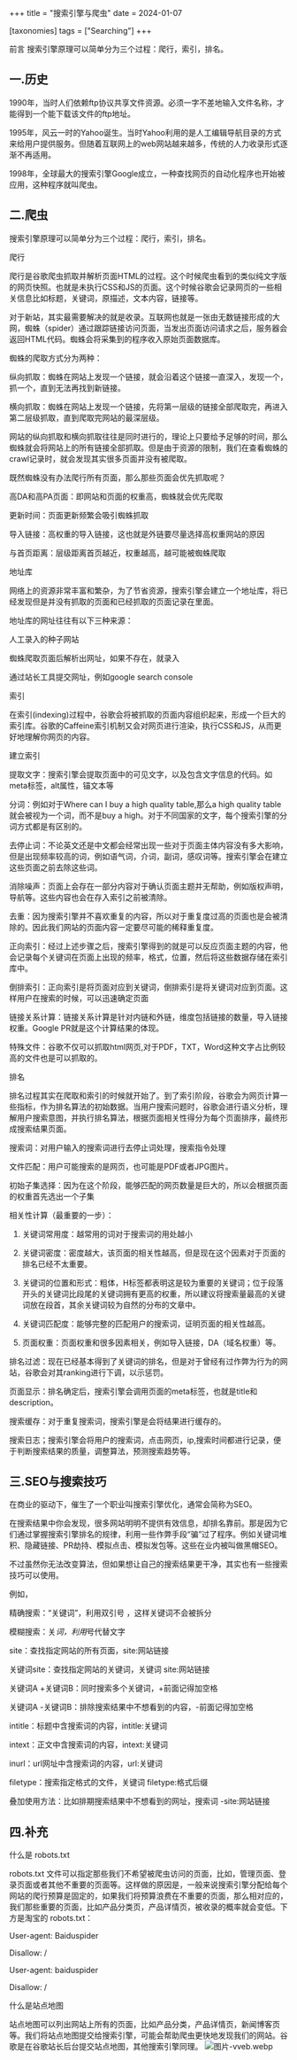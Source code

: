 +++
title = "搜索引擎与爬虫"
date = 2024-01-07

[taxonomies]
tags = ["Searching"]
+++

前言 搜索引擎原理可以简单分为三个过程：爬行，索引，排名。
<!-- more -->
## 一.历史

1990年，当时人们依赖ftp协议共享文件资源。必须一字不差地输入文件名称，才能得到一个能下载该文件的ftp地址。

1995年，风云一时的Yahoo诞生。当时Yahoo利用的是人工编辑导航目录的方式来给用户提供服务。但随着互联网上的web网站越来越多，传统的人力收录形式逐渐不再适用。

1998年，全球最大的搜索引擎Google成立，一种查找网页的自动化程序也开始被应用，这种程序就叫爬虫。

## 二.爬虫

搜索引擎原理可以简单分为三个过程：爬行，索引，排名。

爬行

爬行是谷歌爬虫抓取并解析页面HTML的过程。这个时候爬虫看到的类似纯文字版的网页快照。也就是未执行CSS和JS的页面。这个时候谷歌会记录网页的一些相关信息比如标题，关键词，原描述，文本内容，链接等。

对于新站，其实最需要解决的就是收录。互联网也就是一张由无数链接形成的大网，蜘蛛（spider）通过跟踪链接访问页面，当发出页面访问请求之后，服务器会返回HTML代码。蜘蛛会将采集到的程序收入原始页面数据库。

蜘蛛的爬取方式分为两种：

纵向抓取：蜘蛛在网站上发现一个链接，就会沿着这个链接一直深入，发现一个，抓一个，直到无法再找到新链接。

横向抓取：蜘蛛在网站上发现一个链接，先将第一层级的链接全部爬取完，再进入第二层级抓取，直到爬取完网站的最深层级。

网站的纵向抓取和横向抓取往往是同时进行的，理论上只要给予足够的时间，那么蜘蛛就会将网站上的所有链接全部抓取。但是由于资源的限制，我们在查看蜘蛛的crawl记录时，就会发现其实很多页面并没有被爬取。

既然蜘蛛没有办法爬行所有页面，那么那些页面会优先抓取呢？

高DA和高PA页面：即网站和页面的权重高，蜘蛛就会优先爬取

更新时间：页面更新频繁会吸引蜘蛛抓取

导入链接：高权重的导入链接，这也就是外链要尽量选择高权重网站的原因

与首页距离：层级距离首页越近，权重越高，越可能被蜘蛛爬取

地址库

网络上的资源非常丰富和繁杂，为了节省资源，搜索引擎会建立一个地址库，将已经发现但是并没有抓取的页面和已经抓取的页面记录在里面。

地址库的网址往往有以下三种来源：

人工录入的种子网站

蜘蛛爬取页面后解析出网址，如果不存在，就录入

通过站长工具提交网址，例如google search console

索引

在索引(indexing)过程中，谷歌会将被抓取的页面内容组织起来，形成一个巨大的索引库。谷歌的Caffeine索引机制又会对网页进行渲染，执行CSS和JS，从而更好地理解你网页的内容。

建立索引

提取文字：搜索引擎会提取页面中的可见文字，以及包含文字信息的代码。如meta标签，alt属性，锚文本等

分词：例如对于Where can I buy a high quality table,那么a high quality table就会被视为一个词，而不是buy a high。对于不同国家的文字，每个搜索引擎的分词方式都是有区别的。

去停止词：不论英文还是中文都会经常出现一些对于页面主体内容没有多大影响，但是出现频率较高的词，例如语气词，介词，副词，感叹词等。搜索引擎会在建立这些页面之前去除这些词。

消除噪声：页面上会存在一部分内容对于确认页面主题并无帮助，例如版权声明，导航等。这些内容也会在存入索引之前被清除。

去重：因为搜索引擎并不喜欢重复的内容，所以对于重复度过高的页面也是会被清除的。因此我们网站的页面内容一定要尽可能的稀释重复度。

正向索引：经过上述步骤之后，搜索引擎得到的就是可以反应页面主题的内容，他会记录每个关键词在页面上出现的频率，格式，位置，然后将这些数据存储在索引库中。

倒排索引：正向索引是将页面对应到关键词，倒排索引是将关键词对应到页面。这样用户在搜索的时候，可以迅速确定页面

链接关系计算：链接关系计算是针对内链和外链，维度包括链接的数量，导入链接权重。Google PR就是这个计算结果的体现。

特殊文件：谷歌不仅可以抓取html网页,对于PDF，TXT，Word这种文字占比例较高的文件也是可以抓取的。

排名

排名过程其实在爬取和索引的时候就开始了。到了索引阶段，谷歌会为网页计算一些指标，作为排名算法的初始数据。当用户搜索问题时，谷歌会进行语义分析，理解用户搜索意图，并执行排名算法，根据页面相关性得分为每个页面排序，最终形成搜索结果页面。

搜索词：对用户输入的搜索词进行去停止词处理，搜索指令处理

文件匹配：用户可能搜索的是网页，也可能是PDF或者JPG图片。

初始子集选择：因为在这个阶段，能够匹配的网页数量是巨大的，所以会根据页面的权重首先选出一个子集

相关性计算（最重要的一步）：

1. 关键词常用度：越常用的词对于搜索词的用处越小

2. 关键词密度：密度越大，该页面的相关性越高，但是现在这个因素对于页面的排名已经不太重要。

3. 关键词的位置和形式：粗体，H标签都表明这是较为重要的关键词；位于段落开头的关键词比段尾的关键词拥有更高的权重，所以建议将搜索量最高的关键词放在段首，其余关键词较为自然的分布的文章中。

4. 关键词匹配度：能够完整的匹配用户的搜索词，证明页面的相关性越高。

5. 页面权重：页面权重和很多因素相关，例如导入链接，DA（域名权重）等。

排名过滤：现在已经基本得到了关键词的排名，但是对于曾经有过作弊为行为的网站，谷歌会对其ranking进行下调，以示惩罚。

页面显示：排名确定后，搜索引擎会调用页面的meta标签，也就是title和description。

搜索缓存：对于重复搜索词，搜索引擎是会将结果进行缓存的。

搜索日志；搜索引擎会将用户的搜索词，点击网页，ip,搜索时间都进行记录，便于判断搜索结果的质量，调整算法，预测搜索趋势等。

## 三.SEO与搜索技巧

在商业的驱动下，催生了一个职业叫搜索引擎优化，通常会简称为SEO。

在搜索结果中你会发现，很多网站明明不提供有效信息，却排名靠前。那是因为它们通过掌握搜索引擎排名的规律，利用一些作弊手段“骗”过了程序。例如关键词堆积、隐藏链接、PR劫持、模拟点击、模拟发包等。这些在业内被叫做黑帽SEO。

不过虽然你无法改变算法，但如果想让自己的搜索结果更干净，其实也有一些搜索技巧可以使用。

例如，

精确搜索：“关键词”，利用双引号 ，这样关键词不会被拆分

模糊搜索：关*词，利用*号代替文字

site：查找指定网站的所有页面，site:网站链接

关键词site：查找指定网站的关键词，关键词 site:网站链接

关键词A +关键词B：同时搜索多个关键词，+前面记得加空格

关键词A -关键词B：排除搜索结果中不想看到的内容，-前面记得加空格

intitle：标题中含搜索词的内容，intitle:关键词

intext：正文中含搜索词的内容，intext:关键词

inurl：url网址中含搜索词的内容，url:关键词

filetype：搜索指定格式的文件，关键词 filetype:格式后缀

叠加使用方法：比如排期搜索结果中不想看到的网址，搜索词 -site:网站链接

## 四.补充

什么是 robots.txt

robots.txt 文件可以指定那些我们不希望被爬虫访问的页面，比如，管理页面、登录页面或者其他不重要的页面等。这样做的原因是，一般来说搜索引擎分配给每个网站的爬行预算是固定的，如果我们将预算浪费在不重要的页面，那么相对应的，我们那些重要的页面，比如产品分类页，产品详情页，被收录的概率就会变低。下方是淘宝的 robots.txt：

User-agent: Baiduspider

Disallow: /

User-agent: baiduspider

Disallow: /

什么是站点地图

站点地图可以列出网站上所有的页面，比如产品分类，产品详情页，新闻博客页等。我们将站点地图提交给搜索引擎，可能会帮助爬虫更快地发现我们的网站。谷歌是在谷歌站长后台提交站点地图，其他搜索引擎同理。
![图片-vveb.webp](https://pic.dich.ink/1/2024/03/06/65e86690b2b44.webp)
